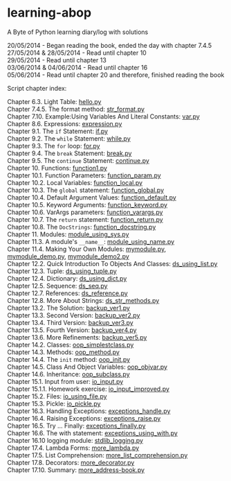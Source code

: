 learning-abop
=============

A Byte of Python learning diary/log with solutions

20/05/2014 - Began reading the book, ended the day with chapter 7.4.5  
27/05/2014 & 28/05/2014 - Read until chapter 10  
29/05/2014 - Read until chapter 13  
03/06/2014 & 04/06/2014 - Read until chapter 16  
05/06/2014 - Read until chapter 20 and therefore, finished reading the book

Script chapter index:

Chapter 6.3. Light Table: [hello.py](chapter-06/hello.py)  
Chapter 7.4.5. The format method: [str_format.py](chapter-07/str_format.py)  
Chapter 7.10. Example:Using Variables And Literal Constants: [var.py](chapter-07/var.py)  
Chapter 8.6. Expressions: [expression.py](chapter-08/expression.py)  
Chapter 9.1. The `if` Statement: [if.py](chapter-09/if.py)  
Chapter 9.2. The `while` Statement: [while.py](chapter-09/while.py)  
Chapter 9.3. The `for` loop: [for.py](chapter-09/for.py)  
Chapter 9.4. The `break` Statement: [break.py](chapter-09/break.py)  
Chapter 9.5. The `continue` Statement: [continue.py](chapter-09/continue.py)  
Chapter 10. Functions: [function1.py](chapter-10/function1.py)  
Chapter 10.1. Function Parameters: [function_param.py](chapter-10/function1.py)  
Chapter 10.2. Local Variables: [function_local.py](chapter-10/function_local.py)  
Chapter 10.3. The `global` statement: [function_global.py](chapter-10/function_global.py)  
Chapter 10.4. Default Argument Values: [function_default.py](chapter-10/function_default.py)  
Chapter 10.5. Keyword Arguments: [function_keyword.py](chapter-10/function_keyword.py)  
Chapter 10.6. VarArgs parameters: [function_varargs.py](chapter-10/function_varargs.py)  
Chapter 10.7. The `return` statement: [function_return.py](chapter-10/function_return.py)  
Chapter 10.8. The `DocStrings`: [function_docstring.py](chapter-10/function_docstring.py)  
Chapter 11. Modules: [module_using_sys.py](chapter-11/module_using_sys.py)  
Chapter 11.3. A module's `__name__`: [module_using_name.py](chapter-11/module_using_name.py)  
Chapter 11.4. Making Your Own Modules: [mymodule.py](chapter-11/mymodule.py), [mymodule_demo.py](chapter-11/mymodule_demo.py), [mymodule_demo2.py](chapter-11/mymodule_demo2.py)  
Chapter 12.2. Quick Introduction To Objects And Classes: [ds_using_list.py](chapter-12/ds_using_list.py)  
Chapter 12.3. Tuple: [ds_using_tuple.py](chapter-12/ds_using_tuple.py)  
Chapter 12.4. Dictionary: [ds_using_dict.py](chapter-12/ds_using_dict.py)  
Chapter 12.5. Sequence: [ds_seq.py](chapter-12/ds_seq.py)  
Chapter 12.7. References: [ds_reference.py](chapter-12/ds_reference.py)  
Chapter 12.8. More About Strings: [ds_str_methods.py](chapter-12/ds_str_methods.py)  
Chapter 13.2. The Solution: [backup_ver1.py](chapter-13/backup_ver1.py)  
Chapter 13.3. Second Version: [backup_ver2.py](chapter-13/backup_ver2.py)  
Chapter 13.4. Third Version: [backup_ver3.py](chapter-13/backup_ver3.py)  
Chapter 13.5. Fourth Version: [backup_ver4.py](chapter-13/backup_ver4.py)  
Chapter 13.6. More Refinements: [backup_ver5.py](chapter-13/backup_ver5.py)  
Chapter 14.2. Classes: [oop_simplestclass.py](chapter-14/oop_simplestclass.py)  
Chapter 14.3. Methods: [oop_method.py](chapter-14/oop_method.py)  
Chapter 14.4. The `init` method: [oop_init.py](chapter-14/oop_init.py)  
Chapter 14.5. Class And Object Variables: [oop_objvar.py](chapter-14/oop_objvar.py)  
Chapter 14.6. Inheritance: [oop_subclass.py](chapter-14/oop_subclass.py)  
Chapter 15.1. Input from user: [io_input.py](chapter-15/io_input.py)  
Chapter 15.1.1. Homework exercise: [io_input_improved.py](chapter-15/io_input_improved.py)  
Chapter 15.2. Files: [io_using_file.py](chapter-15/io_using_file.py)  
Chapter 15.3. Pickle: [io_pickle.py](chapter-15/io_pickle.py)  
Chapter 16.3. Handling Exceptions: [exceptions_handle.py](chapter-16/exceptions_handle.py)  
Chapter 16.4. Raising Exceptions: [exceptions_raise.py](chapter-16/exceptions_raise.py)  
Chapter 16.5. Try ... Finally: [exceptions_finally.py](chapter-16/exceptions_finally.py)  
Chapter 16.6. The with statement: [exceptions_using_with.py](chapter-16/exceptions_using_with.py)  
Chapter 16.10 logging module: [stdlib_logging.py](chapter-16/stdlib_logging.py)  
Chapter 17.4. Lambda Forms: [more_lambda.py](chapter-17/more_lambda.py)  
Chapter 17.5. List Comprehension: [more_list_comprehension.py](chapter-17/more_list_comprehension.py)  
Chapter 17.8. Decorators: [more_decorator.py](chapter-17/more_decorator.py)  
Chapter 17.10. Summary: [more_address-book.py](chapter-17/more_address-book.py)
